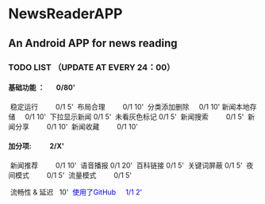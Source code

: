 # NewsReaderAPP
## An Android APP for news reading

### TODO LIST （UPDATE AT EVERY 24：00）
#### 基础功能 ：        0/80'
  稳定运行          0/1 5'
  布局合理          0/1 10'
  分类添加删除      0/1 10'
  新闻本地存储      0/1 10'
  下拉显示新闻      0/1 5'
  未看灰色标记      0/1 5'
  新闻搜索          0/1 5'
  新闻分享          0/1 10'
  新闻收藏          0/1 10'

#### 加分项:           2/X'
  新闻推荐         0/1 10'
  语音播报         0/1 20'
  百科链接         0/1 5'
  关键词屏蔽       0/1 5'
  夜间模式         0/1 5'
  流量模式         0/1 5'
  
  流畅性 & 延迟    10'
  <font color=blue>使用了GitHub     1/1 2'</font>

